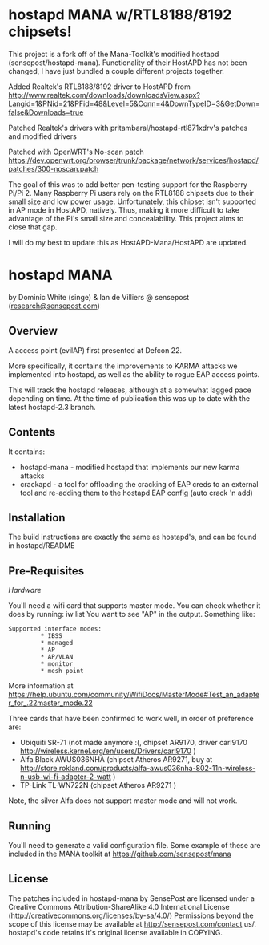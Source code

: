 hostapd MANA w/RTL8188/8192 chipsets!
================
This project is a fork off of the Mana-Toolkit's modified hostapd (sensepost/hostapd-mana).
Functionality of their HostAPD has not been changed, I have just bundled a couple different projects together.

Added Realtek's RTL8188/8192 driver to HostAPD from http://www.realtek.com/downloads/downloadsView.aspx?Langid=1&PNid=21&PFid=48&Level=5&Conn=4&DownTypeID=3&GetDown=false&Downloads=true

Patched Realtek's drivers with pritambaral/hostapd-rtl871xdrv's patches and modified drivers

Patched with OpenWRT's No-scan patch https://dev.openwrt.org/browser/trunk/package/network/services/hostapd/patches/300-noscan.patch

The goal of this was to add better pen-testing support for the Raspberry Pi/Pi 2. Many Raspberry Pi users rely on the RTL8188 chipsets
due to their small size and low power usage. Unfortunately, this chipset isn't supported in AP mode in HostAPD, natively. Thus, making
it more difficult to take advantage of the Pi's small size and concealability. This project aims to close that gap.

I will do my best to update this as HostAPD-Mana/HostAPD are updated.

hostapd MANA
================
by Dominic White (singe) & Ian de Villiers @ sensepost (research@sensepost.com)

Overview
--------
A access point (evilAP) first presented at Defcon 22.

More specifically, it contains the improvements to KARMA attacks we implemented into hostapd, as well as the ability to rogue EAP access points.

This will track the hostapd releases, although at a somewhat lagged pace depending on time. At the time of publication this was up to date with the latest hostapd-2.3 branch.

Contents
--------

It contains:
* hostapd-mana - modified hostapd that implements our new karma attacks
* crackapd - a tool for offloading the cracking of EAP creds to an external tool and re-adding them to the hostapd EAP config (auto crack 'n add)

Installation
------------

The build instructions are exactly the same as hostapd's, and can be found in hostapd/README

Pre-Requisites
--------------

_Hardware_

You'll need a wifi card that supports master mode. You can check whether it does by running:
    iw list
You want to see "AP" in the output. Something like:
```
Supported interface modes:
         * IBSS
         * managed
         * AP
         * AP/VLAN
         * monitor
         * mesh point
```
More information at https://help.ubuntu.com/community/WifiDocs/MasterMode#Test_an_adapter_for_.22master_mode.22

Three cards that have been confirmed to work well, in order of preference are:
* Ubiquiti SR-71 (not made anymore :(, chipset AR9170, driver carl9170 http://wireless.kernel.org/en/users/Drivers/carl9170 ) 
* Alfa Black AWUS036NHA (chipset Atheros AR9271, buy at http://store.rokland.com/products/alfa-awus036nha-802-11n-wireless-n-usb-wi-fi-adapter-2-watt ) 
* TP-Link TL-WN722N (chipset Atheros AR9271 )

Note, the silver Alfa does not support master mode and will not work.

Running
-------

You'll need to generate a valid configuration file. Some example of these are included in the MANA toolkit at https://github.com/sensepost/mana

License
-------

The patches included in hostapd-mana by SensePost are licensed under a Creative Commons Attribution-ShareAlike 4.0 International License (http://creativecommons.org/licenses/by-sa/4.0/) Permissions beyond the scope of this license may be available at http://sensepost.com/contact us/. hostapd's code retains it's original license available in COPYING.
